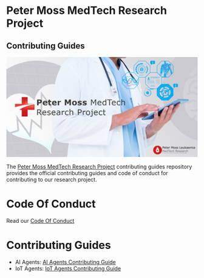 # Peter Moss MedTech Research Project
## Contributing Guides

![Peter Moss MedTech Research Project](assets/img/peter-moss-medtech-research-project.jpg)

The [Peter Moss MedTech Research Project](https://www.leukaemiamedtechresearch.org.uk/research/project/peter-moss-medtech-research-project) contributing guides repository provides the official contributing guides and code of conduct for contributing to our research project.

# Code Of Conduct
Read our [Code Of Conduct](CODE-OF-CONDUCT.md)

# Contributing Guides

- AI Agents: [AI Agents Contributing Guide](CONTRIBUTING-GUIDE-AI-AGENTS.md)
- IoT Agents: [IoT Agents Contributing Guide](CONTRIBUTING-GUIDE-IOT-AGENTS.md) 